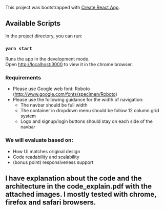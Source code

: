 This project was bootstrapped with [Create React App](https://github.com/facebook/create-react-app).

## Available Scripts

In the project directory, you can run:

### `yarn start`

Runs the app in the development mode.<br />
Open [http://localhost:3000](http://localhost:3000) to view it in the chrome browser.

### Requirements

- Please use Google web font: Roboto (http://www.google.com/fonts/specimen/Roboto)
- Please use the following guidance for the width of navigation:
  - The navbar should be full width
  - The container in dropdown menu should be follow 12 column grid system
  - Logo and signup/login buttons should stay on each side of the navbar

### We will evaluate based on:

- How UI matches original design
- Code readability and scalability
- (bonus point) responsiveness support

## I have explanation about the code and the architecture in the code_explain.pdf with the attached images. I mostly tested with chrome, firefox and safari browsers.
